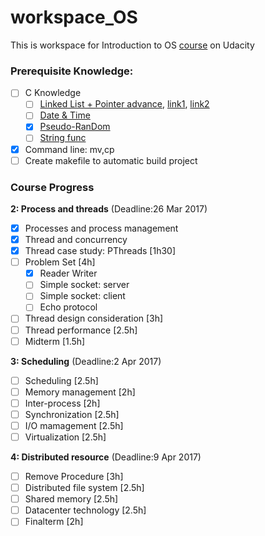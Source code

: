 # workspace_OS
This is workspace for Introduction to OS [course](https://www.udacity.com/course/introduction-to-operating-systems--ud923) on Udacity

### Prerequisite Knowledge:
* [ ] C Knowledge
  * [ ] [Linked List + Pointer advance](http://www.thegeekstuff.com/2012/08/c-linked-list-example/), [link1](http://wordaligned.org/articles/two-star-programming), [link2](http://stackoverflow.com/questions/5580761/why-use-double-pointer-or-why-use-pointers-to-pointers)
  * [ ] [Date & Time](http://www.codingunit.com/c-tutorial-how-to-use-time-and-date-in-c)
  * [x] [Pseudo-RanDom](http://www.tutorialspoint.com/c_standard_library/c_function_rand.htm)
  * [ ] [String func](https://en.wikibooks.org/wiki/A_Little_C_Primer/C_String_Function_Library)
* [x] Command line: mv,cp
* [ ] Create makefile to automatic build project

### Course Progress
__2: Process and threads__ (Deadline:26 Mar 2017)
* [x] Processes and process management
* [x] Thread and concurrency
* [x] Thread case study: PThreads [1h30]
* [ ] Problem Set [4h]
  * [x] Reader Writer
  * [ ] Simple socket: server
  * [ ] Simple socket: client
  * [ ] Echo protocol
* [ ] Thread design consideration [3h]
* [ ] Thread performance [2.5h]
* [ ] Midterm [1.5h]

__3: Scheduling__ (Deadline:2 Apr 2017)
* [ ] Scheduling [2.5h]
* [ ] Memory management [2h]
* [ ] Inter-process [2h]
* [ ] Synchronization [2.5h]
* [ ] I/O mamagement [2.5h]
* [ ] Virtualization [2.5h]

__4: Distributed resource__ (Deadline:9 Apr 2017)
* [ ] Remove Procedure [3h]
* [ ] Distributed file system [2.5h]
* [ ] Shared memory [2.5h]
* [ ] Datacenter technology [2.5h]
* [ ] Finalterm [2h]
